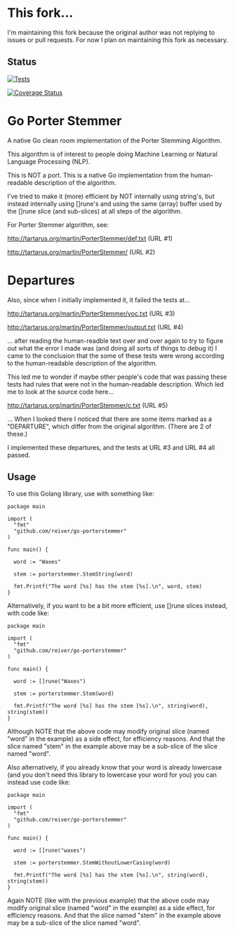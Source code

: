 # This fork...

I'm maintaining this fork because the original author was not replying to issues or pull requests.  For now I plan on maintaining this fork as necessary.

## Status

[![Tests](https://github.com/blevesearch/go-porterstemmer/workflows/Tests/badge.svg?branch=master&event=push)](https://github.com/blevesearch/go-porterstemmer/actions?query=workflow%3ATests+event%3Apush+branch%3Amaster)

[![Coverage Status](https://coveralls.io/repos/blevesearch/go-porterstemmer/badge.png?branch=HEAD)](https://coveralls.io/r/blevesearch/go-porterstemmer?branch=HEAD)

# Go Porter Stemmer

A native Go clean room implementation of the Porter Stemming Algorithm.

This algorithm is of interest to people doing Machine Learning or
Natural Language Processing (NLP).

This is NOT a port. This is a native Go implementation from the human-readable
description of the algorithm.

I've tried to make it (more) efficient by NOT internally using string's, but
instead internally using []rune's and using the same (array) buffer used by
the []rune slice (and sub-slices) at all steps of the algorithm.

For Porter Stemmer algorithm, see:

http://tartarus.org/martin/PorterStemmer/def.txt      (URL #1)

http://tartarus.org/martin/PorterStemmer/             (URL #2)

# Departures

Also, since when I initially implemented it, it failed the tests at...

http://tartarus.org/martin/PorterStemmer/voc.txt      (URL #3)

http://tartarus.org/martin/PorterStemmer/output.txt   (URL #4)

... after reading the human-readble text over and over again to try to figure out
what the error I made was (and doing all sorts of things to debug it) I came to the
conclusion that the some of these tests were wrong according to the human-readable
description of the algorithm.

This led me to wonder if maybe other people's code that was passing these tests had
rules that were not in the human-readable description. Which led me to look at the source
code here...

http://tartarus.org/martin/PorterStemmer/c.txt        (URL #5)

... When I looked there I noticed that there are some items marked as a "DEPARTURE",
which differ from the original algorithm. (There are 2 of these.)

I implemented these departures, and the tests at URL #3 and URL #4 all passed.

## Usage

To use this Golang library, use with something like:

    package main
    
    import (
      "fmt"
      "github.com/reiver/go-porterstemmer"
    )
    
    func main() {
      
      word := "Waxes"
      
      stem := porterstemmer.StemString(word)
      
      fmt.Printf("The word [%s] has the stem [%s].\n", word, stem)
    }

Alternatively, if you want to be a bit more efficient, use []rune slices instead, with code like:

    package main
    
    import (
      "fmt"
      "github.com/reiver/go-porterstemmer"
    )
    
    func main() {
      
      word := []rune("Waxes")
      
      stem := porterstemmer.Stem(word)
      
      fmt.Printf("The word [%s] has the stem [%s].\n", string(word), string(stem))
    }

Although NOTE that the above code may modify original slice (named "word" in the example) as a side
effect, for efficiency reasons. And that the slice named "stem" in the example above may be a
sub-slice of the slice named "word".

Also alternatively, if you already know that your word is already lowercase (and you don't need
this library to lowercase your word for you) you can instead use code like:

    package main
    
    import (
      "fmt"
      "github.com/reiver/go-porterstemmer"
    )
    
    func main() {
      
      word := []rune("waxes")
      
      stem := porterstemmer.StemWithoutLowerCasing(word)
      
      fmt.Printf("The word [%s] has the stem [%s].\n", string(word), string(stem))
    }

Again NOTE (like with the previous example) that the above code may modify original slice (named
"word" in the example) as a side effect, for efficiency reasons. And that the slice named "stem"
in the example above may be a sub-slice of the slice named "word".
